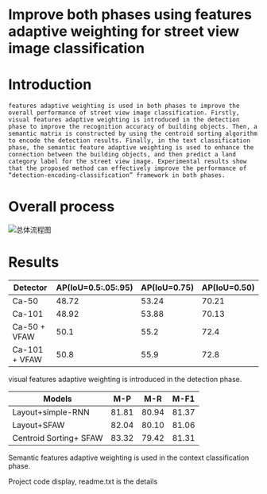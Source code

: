 # Improve both phases using features adaptive weighting for street view image classification
# Introduction
    features adaptive weighting is used in both phases to improve the overall performance of street view image classification. Firstly, visual features adaptive weighting is introduced in the detection phase to improve the recognition accuracy of building objects. Then, a semantic matrix is constructed by using the centroid sorting algorithm to encode the detection results. Finally, in the text classification phase, the semantic feature adaptive weighting is used to enhance the connection between the building objects, and then predict a land category label for the street view image. Experimental results show that the proposed method can effectively improve the performance of “detection-encoding-classification” framework in both phases.

# Overall process 
![总体流程图](https://github.com/nuotian1096/Street-view-image-classification/edit/master/1.png)

# Results
| Detector | AP(IoU=0.5:.05:.95) | AP(IoU=0.75) | AP(IoU=0.50) |
|--------|--|--|--|
| Ca-50 | 48.72 | 53.24 | 70.21 |
| Ca-101 | 48.92 | 53.88 | 70.13 |
| Ca-50 + VFAW | 50.1 | 55.2 | 72.4 |
| Ca-101 + VFAW | 50.8 | 55.9 | 72.8 |

visual features adaptive weighting is introduced in the detection phase.

| Models | M-P | M-R | M-F1 |
|--------|--|--|--|
| Layout+simple-RNN | 81.81 | 80.94 | 81.37 |
| Layout+SFAW | 82.04 | 80.10 | 81.06 |
| Centroid Sorting+ SFAW | 83.32 | 79.42 | 81.31 |

Semantic features adaptive weighting is used in the context classification phase.


Project code display, readme.txt is the details 






